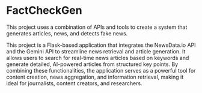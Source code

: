 # FactCheckGen
This project uses a combination of APIs and tools to create a system that generates articles, news, and detects fake news.

This project is a Flask-based application that integrates the NewsData.io API and the Gemini API to streamline news retrieval and article generation. It allows users to search for real-time news articles based on keywords and generate detailed, AI-powered articles from structured key points. By combining these functionalities, the application serves as a powerful tool for content creation, news aggregation, and information retrieval, making it ideal for journalists, content creators, and researchers.



